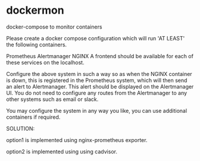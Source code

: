 # dockermon
docker-compose to monitor containers

Please create a docker compose configuration which will run 'AT LEAST' the following containers.

Prometheus
Alertmanager
NGINX
A frontend should be available for each of these services on the localhost.

Configure the above system in such a way so as when the NGINX container is down, this is registered in the Prometheus system, which will then send an alert to Alertmanager. This alert should be displayed on the Alertmanager UI. You do not need to configure any routes from the Alertmanager to any other systems such as email or slack.

You may configure the system in any way you like, you can use additional containers if required.

SOLUTION:

option1 is implemented using nginx-prometheus exporter. 

option2 is implemented using using cadvisor.

